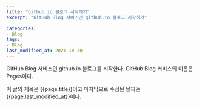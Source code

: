 ```yaml
---
title: "github.io 블로그 시작하기"
excerpt: "GitHub Blog 서비스인 github.io 블로그 시작하기"

categories:
- Blog
tags:
- Blog
last_modified_at: 2021-10-20
---
```


GitHub Blog 서비스인 github.io 블로그를 시작한다.
GitHub Blog 서비스의 이름은 Pages이다.

이 글의 제목은 {{page.title}}이고
마지막으로 수정된 날짜는 {{page.last_modified_at}}이다.
